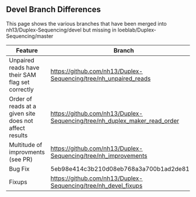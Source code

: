 ## Devel Branch Differences

This page shows the various branches that have been merged into nh13/Duplex-Sequencing/devel but missing in loeblab/Duplex-Sequencing/master

| Feature | Branch | Pull Request |
| -------- | ------ | ------------ |
| Unpaired reads have their SAM flag set correctly | https://github.com/nh13/Duplex-Sequencing/tree/nh_unpaired_reads | https://github.com/loeblab/Duplex-Sequencing/pull/37 |
| Order of reads at a given site does not affect results | https://github.com/nh13/Duplex-Sequencing/tree/nh_duplex_maker_read_order | https://github.com/loeblab/Duplex-Sequencing/pull/36 |
| Multitude of improvments (see PR) | https://github.com/nh13/Duplex-Sequencing/tree/nh_improvements | https://github.com/loeblab/Duplex-Sequencing/pull/35 |
| Bug Fix | 5eb98e414c3b210d08eb768a3a700b1ad2de8194 | Not submitted |
| Fixups | https://github.com/nh13/Duplex-Sequencing/tree/nh_devel_fixups | Not submitted |
